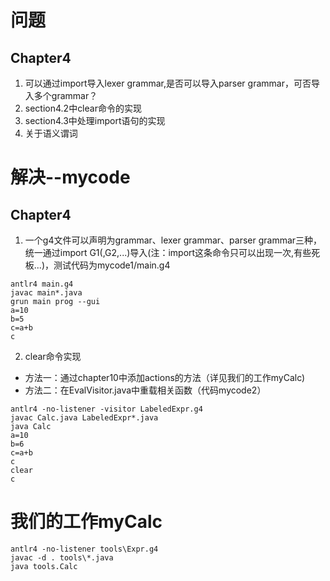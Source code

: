 # 问题
## Chapter4
1. 可以通过import导入lexer grammar,是否可以导入parser grammar，可否导入多个grammar？
2. section4.2中clear命令的实现
3. section4.3中处理import语句的实现
4. 关于语义谓词

# 解决--mycode
## Chapter4
1. 一个g4文件可以声明为grammar、lexer grammar、parser grammar三种，统一通过import G1(,G2,...)导入(注：import这条命令只可以出现一次,有些死板...)，测试代码为mycode1/main.g4
```
antlr4 main.g4
javac main*.java
grun main prog --gui
a=10
b=5
c=a+b
c
```
2. clear命令实现
  * 方法一：通过chapter10中添加actions的方法（详见我们的工作myCalc)
  * 方法二：在EvalVisitor.java中重载相关函数（代码mycode2）
```
antlr4 -no-listener -visitor LabeledExpr.g4
javac Calc.java LabeledExpr*.java
java Calc
a=10
b=6
c=a+b
c
clear
c
```

# 我们的工作myCalc

```
antlr4 -no-listener tools\Expr.g4
javac -d . tools\*.java
java tools.Calc

```
